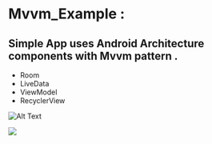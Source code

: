 # Mvvm_Example :
## Simple App uses Android Architecture components with Mvvm pattern .
* Room
* LiveData
* ViewModel
* RecyclerView

![Alt Text](https://imgflip.com/gif/4zno4q.gif)

 <a href="https://imgflip.com/gif/4zno4q"><img src="https://imgflip.com/embed/4zno4q"/></a>
 
 
